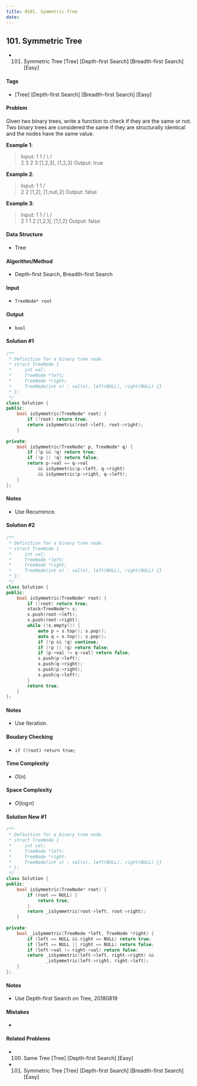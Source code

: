 ```yaml
---
title: 0101. Symmetric Tree
date: 
---
```


## 101. Symmetric Tree
- 101. Symmetric Tree [Tree] [Depth-first Search] [Breadth-first Search] [Easy]

#### Tags
- [Tree] [Depth-first Search] [Breadth-first Search] [Easy]

#### Problem
Given two binary trees, write a function to check if they are the same or not.  
Two binary trees are considered the same if they are structurally identical and the nodes have the same value.

**Example 1**:
> Input:     1         1
>           / \       / \
>          2   3     2   3
>         [1,2,3],   [1,2,3]
> Output: true

**Example 2**:
> Input:     1         1
>           /           \
>          2             2
>         [1,2],     [1,null,2]
> Output: false

**Example 3**:
> Input:     1         1
>           / \       / \
>          2   1     1   2
>         [1,2,1],   [1,1,2]
> Output: false

#### Data Structure
- Tree

#### Algorithm/Method
- Depth-first Search, Breadth-first Search

#### Input
- `TreeNode* root`

#### Output
- `bool`

#### Solution #1
``` C++
/**
 * Definition for a binary tree node.
 * struct TreeNode {
 *     int val;
 *     TreeNode *left;
 *     TreeNode *right;
 *     TreeNode(int x) : val(x), left(NULL), right(NULL) {}
 * };
 */
class Solution {
public:
    bool isSymmetric(TreeNode* root) {
        if (!root) return true;
        return isSymmetric(root->left, root->right);
    }
    
private:
    bool isSymmetric(TreeNode* p, TreeNode* q) {
        if (!p && !q) return true;
        if (!p || !q) return false;
        return p->val == q->val
            && isSymmetric(p->left, q->right)
            && isSymmetric(p->right, q->left);
    }
};
```

#### Notes
- Use Recurrence.

#### Solution #2
``` C++
/**
 * Definition for a binary tree node.
 * struct TreeNode {
 *     int val;
 *     TreeNode *left;
 *     TreeNode *right;
 *     TreeNode(int x) : val(x), left(NULL), right(NULL) {}
 * };
 */
class Solution {
public:
    bool isSymmetric(TreeNode* root) {
        if (!root) return true;
        stack<TreeNode*> s;
        s.push(root->left);
        s.push(root->right);
        while (!s.empty()) {
            auto p = s.top(); s.pop();
            auto q = s.top(); s.pop();
            if (!p && !q) continue;
            if (!p || !q) return false;
            if (p->val != q->val) return false;
            s.push(p->left);
            s.push(q->right);
            s.push(p->right);
            s.push(q->left);
        }
        return true;
    }
};
```

#### Notes
- Use Iteration.

#### Boudary Checking
- `if (!root) return true;`

#### Time Complexity
- $O(n)$

#### Space Complexity
- $O(\log n)$

#### Solution New #1
``` C++
/**
 * Definition for a binary tree node.
 * struct TreeNode {
 *     int val;
 *     TreeNode *left;
 *     TreeNode *right;
 *     TreeNode(int x) : val(x), left(NULL), right(NULL) {}
 * };
 */
class Solution {
public:
    bool isSymmetric(TreeNode* root) {
        if (root == NULL) {
            return true;
        }
        return _isSymmetric(root->left, root->right);
    }
    
private:
    bool _isSymmetric(TreeNode *left, TreeNode *right) {
        if (left == NULL && right == NULL) return true;
        if (left == NULL || right == NULL) return false;
        if (left->val != right->val) return false;
        return _isSymmetric(left->left, right->right) && 
               _isSymmetric(left->right, right->left);
    }
};
```

#### Notes
- Use Depth-first Search on Tree, 20180819

#### Mistakes
- 

#### Related Problems
- 100. Same Tree [Tree] [Depth-first Search] [Easy]
- 101. Symmetric Tree [Tree] [Depth-first Search] [Breadth-first Search] [Easy]
